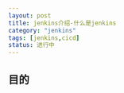 ```yaml
---
layout: post
title: jenkins介绍-什么是jenkins
category: "jenkins"
tags: [jenkins,cicd]
status: 进行中
---
```


## 目的



